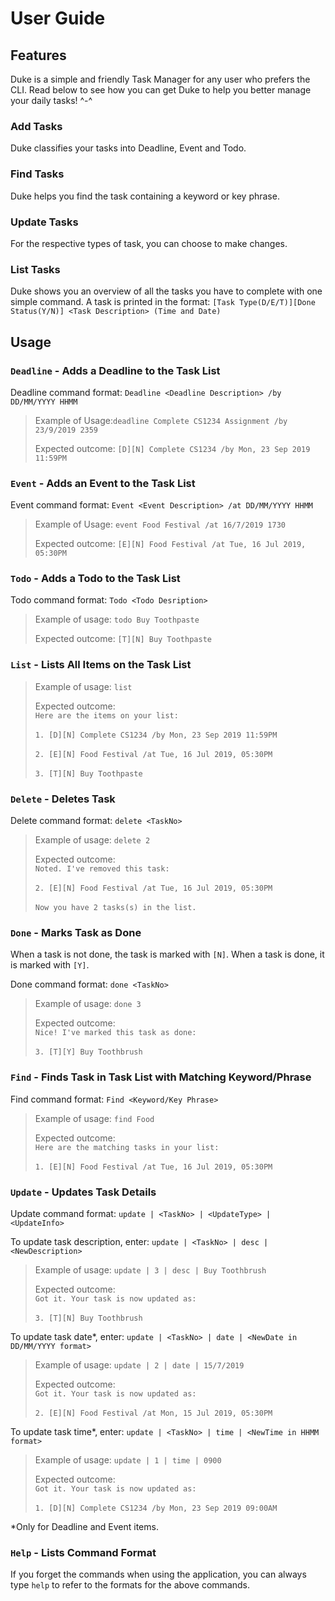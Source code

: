 # User Guide


## Features 
Duke is a simple and friendly Task Manager for any user who prefers the CLI. Read below to see how you can get Duke to help you better manage your daily tasks! ^-^
### Add Tasks
Duke classifies your tasks into Deadline, Event and Todo.

### Find Tasks
Duke helps you find the task containing a keyword or key phrase.

### Update Tasks
For the respective types of task, you can choose to make changes.

### List Tasks
Duke shows you an overview of all the tasks you have to complete with one simple command.
A task is printed in the format:
`[Task Type(D/E/T)][Done Status(Y/N)] <Task Description> (Time and Date)`

## Usage

### `Deadline` - Adds a Deadline to the Task List

Deadline command format:
`Deadline <Deadline Description> /by DD/MM/YYYY HHMM`

>Example of Usage:`deadline Complete CS1234 Assignment /by 23/9/2019 2359`
>
>Expected outcome: `[D][N] Complete CS1234 /by Mon, 23 Sep 2019 11:59PM`


### `Event` - Adds an Event to the Task List

Event command format:
`Event <Event Description> /at DD/MM/YYYY HHMM`

>Example of Usage: `event Food Festival /at 16/7/2019 1730`
>
>Expected outcome: `[E][N] Food Festival /at Tue, 16 Jul 2019, 05:30PM`

### `Todo` - Adds a Todo to the Task List

Todo command format:
`Todo <Todo Desription>`

>Example of usage: `todo Buy Toothpaste`
>
>Expected outcome: `[T][N] Buy Toothpaste`


### `List` - Lists All Items on the Task List

>Example of usage: 
>`list`
>
>Expected outcome:
><br>`Here are the items on your list:`</br>
><br>`1. [D][N] Complete CS1234 /by Mon, 23 Sep 2019 11:59PM`</br>
><br>`2. [E][N] Food Festival /at Tue, 16 Jul 2019, 05:30PM`</br>
><br>`3. [T][N] Buy Toothpaste`</br>

### `Delete` - Deletes Task
Delete command format:
`delete <TaskNo>`

>Example of usage: `delete 2`
>
>Expected outcome: 
><br>`Noted. I've removed this task:`</br>
><br>`2. [E][N] Food Festival /at Tue, 16 Jul 2019, 05:30PM`</br>
><br>`Now you have 2 tasks(s) in the list.`</br>

### `Done` - Marks Task as Done 
When a task is not done, the task is marked with `[N]`.
When a task is done, it is marked with `[Y]`.

Done command format:
`done <TaskNo>`

>Example of usage: `done 3`
>
>Expected outcome: 
><br>`Nice! I've marked this task as done:`</br>
><br>`3. [T][Y] Buy Toothbrush`</br>


### `Find` - Finds Task in Task List with Matching Keyword/Phrase

Find command format:
`Find <Keyword/Key Phrase>`

>Example of usage: 
>`find Food`
>
>Expected outcome:
><br>`Here are the matching tasks in your list:`</br>
><br>`1. [E][N] Food Festival /at Tue, 16 Jul 2019, 05:30PM`</br>

### `Update` - Updates Task Details

Update command format:
`update | <TaskNo> | <UpdateType> | <UpdateInfo> ` 

To update task description, enter:
`update | <TaskNo> | desc | <NewDescription>`

> Example of usage: 
>`update | 3 | desc | Buy Toothbrush`
>
>Expected outcome:
><br>`Got it. Your task is now updated as:`</br>
><br>`3. [T][N] Buy Toothbrush` </br>

To update task date*, enter:
`update | <TaskNo> | date | <NewDate in DD/MM/YYYY format>`

>Example of usage: 
>`update | 2 | date | 15/7/2019`
>
>Expected outcome:
><br>`Got it. Your task is now updated as:`</br>
><br>`2. [E][N] Food Festival /at Mon, 15 Jul 2019, 05:30PM`</br>

To update task time*, enter:
`update | <TaskNo> | time | <NewTime in HHMM format>`

>Example of usage: 
>`update | 1 | time | 0900`
>
>Expected outcome:
><br>`Got it. Your task is now updated as: `</br>
><br>`1. [D][N] Complete CS1234 /by Mon, 23 Sep 2019 09:00AM`</br>

*Only for Deadline and Event items.

### `Help` - Lists Command Format
If you forget the commands when using the application, you can always type `help` to refer to the formats for the above commands.

